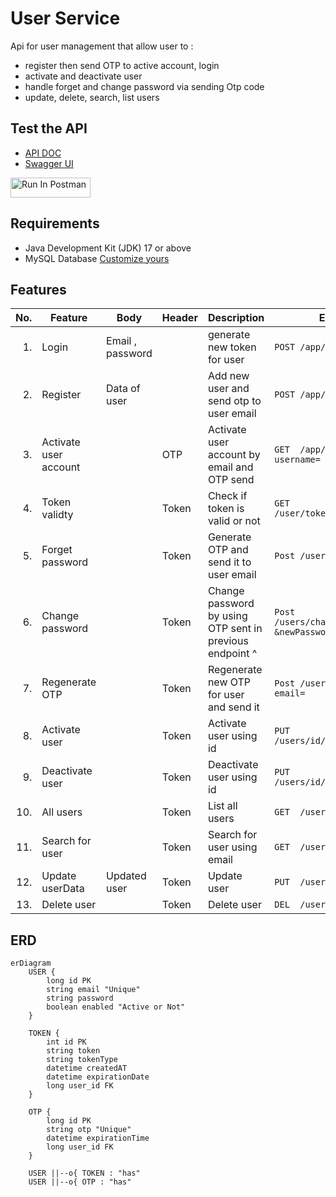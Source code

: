 # User Service
Api for user management that allow user to :
- register then send OTP to active account, login
- activate and deactivate user 
- handle forget and change password via sending Otp code
- update, delete, search, list users

## Test the API
- [API DOC](http://localhost:8080/v3/api-docs)
- [Swagger UI](http://localhost:8080/swagger-ui/index.html)

[<img src="https://run.pstmn.io/button.svg" alt="Run In Postman" style="width: 128px; height: 32px;">](https://app.getpostman.com/run-collection/31722824-444e0956-2942-4d55-9426-65b805c7818d?action=collection%2Ffork&source=rip_markdown&collection-url=entityId%3D31722824-444e0956-2942-4d55-9426-65b805c7818d%26entityType%3Dcollection%26workspaceId%3D2f8749ed-66fa-4b6a-b9ac-c7b32f4100c6)

## Requirements
- Java Development Kit (JDK) 17 or above
- MySQL Database [Customize yours](https://github.com/salma-4/ToDo-API/blob/main/UserService/src/main/resources/application.yml)

## Features

| No. | Feature               | Body             | Header | Description                                              | Endpoint                                         |
|----:|-----------------------|------------------|--------|----------------------------------------------------------|--------------------------------------------------|
|  1. | Login                 | Email , password |        | generate new token for user                              | `POST /app/auth/login `                          |
|  2. | Register              | Data of user     |        | Add new user and send otp to user email                  | `POST /app/auth/register `                       |
|  3. | Activate user account |                  | OTP    | Activate user account by email and OTP send              | `GET  /app/auth/activate?username= `             |
|  4. | Token validty         |                  | Token  | Check if token is valid or not                           | `GET  /user/token/validation `                   |
|  5. | Forget password       |                  | Token  | Generate OTP and send it to user email                   | `Post /users/forgetPassword `                    |
|  6. | Change password       |                  | Token  | Change password by using OTP sent in previous endpoint ^ | `Post /users/changePassword?otp= &newPassword= ` |
|  7. | Regenerate OTP        |                  | Token  | Regenerate new OTP for user and send it                  | `Post /users/regenerateOtp?email= `              |
|  8. | Activate user         |                  | Token  | Activate user using id                                   | `PUT  /users/id/{id}/activated `                 |
|  9. | Deactivate user       |                  | Token  | Deactivate user using id                                 | `PUT  /users/id/{id}/deactivated `               |
| 10. | All users             |                  | Token  | List all users                                           | `GET  /users  `                                  |
| 11. | Search for user       |                  | Token  | Search for user using email                              | `GET  /users/email/{email}  `                    |
| 12. | Update userData       | Updated user     | Token  | Update user                                              | `PUT  /users/id/{id}/user  `                     |
| 13. | Delete user           |                  | Token  | Delete user                                              | `DEL  /users/id/{id}   `                         |


## ERD

```mermaid
erDiagram
    USER {
        long id PK
        string email "Unique"
        string password 
        boolean enabled "Active or Not"
    }
    
    TOKEN {
        int id PK
        string token
        string tokenType
        datetime createdAT
        datetime expirationDate
        long user_id FK
    }
    
    OTP {
        long id PK
        string otp "Unique"
        datetime expirationTime
        long user_id FK
    }
    
    USER ||--o{ TOKEN : "has"
    USER ||--o{ OTP : "has"





